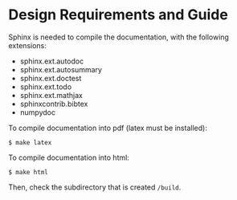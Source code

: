 Design Requirements and Guide
=============================

Sphinx is needed to compile the documentation, with the following extensions:

- sphinx.ext.autodoc
- sphinx.ext.autosummary
- sphinx.ext.doctest
- sphinx.ext.todo
- sphinx.ext.mathjax
- sphinxcontrib.bibtex
- numpydoc

To compile documentation into pdf (latex must be installed):

```
$ make latex
```

To compile documentation into html:

```
$ make html
```

Then, check the subdirectory that is created ``/build``.
